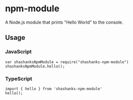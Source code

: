 # npm-module

A Node.js module that prints "Hello World" to the console.

## Usage

### JavaScript

```
var shashanksNpmModule = require("shashanks-npm-module")
shashanksNpmModule.hello();

```

### TypeScript
```
import { hello } from 'shashanks-npm-module'
hello();
```


